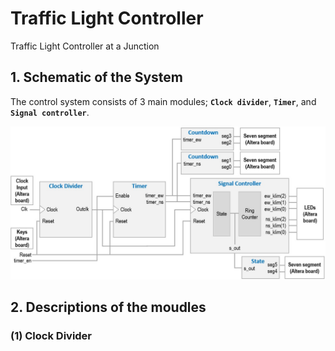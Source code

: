 # Traffic Light Controller
Traffic Light Controller at a Junction

## 1. Schematic of the System
The control system consists of 3 main modules; **`Clock divider`**, **`Timer`**, and **`Signal controller`**.

![alt text](https://github.com/lkyungho/Images/blob/master/traffic-light-controller-structure.jpg "Structure")


## 2. Descriptions of the moudles
### (1) Clock Divider
